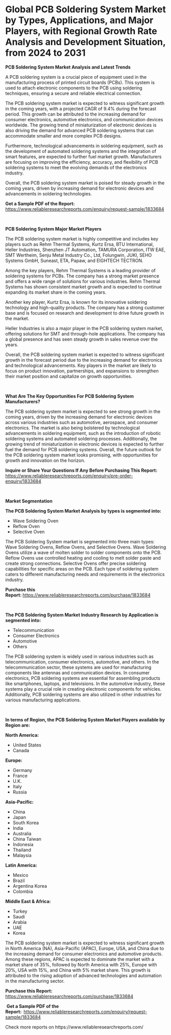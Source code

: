 <p><h1>Global PCB Soldering System Market by Types, Applications, and Major Players, with Regional Growth Rate Analysis and Development Situation, from 2024 to 2031</h1></p><p><strong>PCB Soldering System Market Analysis and Latest Trends</strong></p>
<p><p>A PCB soldering system is a crucial piece of equipment used in the manufacturing process of printed circuit boards (PCBs). This system is used to attach electronic components to the PCB using soldering techniques, ensuring a secure and reliable electrical connection.</p><p>The PCB soldering system market is expected to witness significant growth in the coming years, with a projected CAGR of 9.4% during the forecast period. This growth can be attributed to the increasing demand for consumer electronics, automotive electronics, and communication devices worldwide. The growing trend of miniaturization of electronic devices is also driving the demand for advanced PCB soldering systems that can accommodate smaller and more complex PCB designs.</p><p>Furthermore, technological advancements in soldering equipment, such as the development of automated soldering systems and the integration of smart features, are expected to further fuel market growth. Manufacturers are focusing on improving the efficiency, accuracy, and flexibility of PCB soldering systems to meet the evolving demands of the electronics industry.</p><p>Overall, the PCB soldering system market is poised for steady growth in the coming years, driven by increasing demand for electronic devices and advancements in soldering technologies.</p></p>
<p><strong>Get a Sample PDF of the Report:&nbsp;</strong> <a href="https://www.reliableresearchreports.com/enquiry/request-sample/1833684">https://www.reliableresearchreports.com/enquiry/request-sample/1833684</a></p>
<p>&nbsp;</p>
<p><strong>PCB Soldering System Major Market Players</strong></p>
<p><p>The PCB soldering system market is highly competitive and includes key players such as Rehm Thermal Systems, Kurtz Ersa, BTU International, Heller Industries, Shenzhen JT Automation, TAMURA Corporation, ITW EAE, SMT Wertheim, Senju Metal Industry Co., Ltd, Folungwin, JUKI, SEHO Systems GmbH, Suneast, ETA, Papaw, and EIGHTECH TECTRON.</p><p>Among the key players, Rehm Thermal Systems is a leading provider of soldering systems for PCBs. The company has a strong market presence and offers a wide range of solutions for various industries. Rehm Thermal Systems has shown consistent market growth and is expected to continue expanding its market share in the coming years.</p><p>Another key player, Kurtz Ersa, is known for its innovative soldering technology and high-quality products. The company has a strong customer base and is focused on research and development to drive future growth in the market.</p><p>Heller Industries is also a major player in the PCB soldering system market, offering solutions for SMT and through-hole applications. The company has a global presence and has seen steady growth in sales revenue over the years.</p><p>Overall, the PCB soldering system market is expected to witness significant growth in the forecast period due to the increasing demand for electronics and technological advancements. Key players in the market are likely to focus on product innovation, partnerships, and expansions to strengthen their market position and capitalize on growth opportunities.</p></p>
<p>&nbsp;</p>
<p><strong>What Are The Key Opportunities For PCB Soldering System Manufacturers?</strong></p>
<p><p>The PCB soldering system market is expected to see strong growth in the coming years, driven by the increasing demand for electronic devices across various industries such as automotive, aerospace, and consumer electronics. The market is also being bolstered by technological advancements in soldering equipment, such as the introduction of robotic soldering systems and automated soldering processes. Additionally, the growing trend of miniaturization in electronic devices is expected to further fuel the demand for PCB soldering systems. Overall, the future outlook for the PCB soldering system market looks promising, with opportunities for growth and innovation on the horizon.</p></p>
<p><strong>Inquire or Share Your Questions If Any Before Purchasing This Report:</strong> <a href="https://www.reliableresearchreports.com/enquiry/pre-order-enquiry/1833684">https://www.reliableresearchreports.com/enquiry/pre-order-enquiry/1833684</a></p>
<p>&nbsp;</p>
<p><strong>Market Segmentation</strong></p>
<p><strong>The PCB Soldering System Market Analysis by types is segmented into:</strong></p>
<p><ul><li>Wave Soldering Oven</li><li>Reflow Oven</li><li>Selective Oven</li></ul></p>
<p><p>The PCB Soldering System market is segmented into three main types: Wave Soldering Ovens, Reflow Ovens, and Selective Ovens. Wave Soldering Ovens utilize a wave of molten solder to solder components onto the PCB. Reflow Ovens use controlled heating and cooling to melt solder paste and create strong connections. Selective Ovens offer precise soldering capabilities for specific areas on the PCB. Each type of soldering system caters to different manufacturing needs and requirements in the electronics industry.</p></p>
<p><strong>Purchase this Report:&nbsp;</strong><a href="https://www.reliableresearchreports.com/purchase/1833684">https://www.reliableresearchreports.com/purchase/1833684</a></p>
<p>&nbsp;</p>
<p><strong>The PCB Soldering System Market Industry Research by Application is segmented into:</strong></p>
<p><ul><li>Telecommunication</li><li>Consumer Electronics</li><li>Automotive</li><li>Others</li></ul></p>
<p><p>The PCB soldering system is widely used in various industries such as telecommunication, consumer electronics, automotive, and others. In the telecommunication sector, these systems are used for manufacturing components like antennas and communication devices. In consumer electronics, PCB soldering systems are essential for assembling products like smartphones, laptops, and televisions. In the automotive industry, these systems play a crucial role in creating electronic components for vehicles. Additionally, PCB soldering systems are also utilized in other industries for various manufacturing applications.</p></p>
<p>&nbsp;</p>
<p><strong>In terms of Region, the PCB Soldering System Market Players available by Region are:</strong></p>
<p>
    <p> <strong> North America: </strong>
        <ul>
            <li>United States</li>
            <li>Canada</li>
        </ul>
        </p> 
    <p> <strong> Europe: </strong>
        <ul>
            <li>Germany</li>
            <li>France</li>
            <li>U.K.</li>
            <li>Italy</li>
            <li>Russia</li>
        </ul>
        </p> 
    <p> <strong> Asia-Pacific: </strong>
        <ul>
            <li>China</li>
            <li>Japan</li>
            <li>South Korea</li>
            <li>India</li>
            <li>Australia</li>
            <li>China Taiwan</li>
            <li>Indonesia</li>
            <li>Thailand</li>
            <li>Malaysia</li>
        </ul>
        </p> 
    <p> <strong> Latin America: </strong>
        <ul>
            <li>Mexico</li>
            <li>Brazil</li>
            <li>Argentina Korea</li>
            <li>Colombia</li>
        </ul>
        </p> 
    <p> <strong> Middle East & Africa: </strong>
        <ul>
            <li>Turkey</li>
            <li>Saudi</li>
            <li>Arabia</li>
            <li>UAE</li>
            <li>Korea</li>
        </ul>
    </p>
    </p>
<p><p>The PCB soldering system market is expected to witness significant growth in North America (NA), Asia-Pacific (APAC), Europe, USA, and China due to the increasing demand for consumer electronics and automotive products. Among these regions, APAC is expected to dominate the market with a market share of 35%, followed by North America with 25%, Europe with 20%, USA with 15%, and China with 5% market share. This growth is attributed to the rising adoption of advanced technologies and automation in the manufacturing sector.</p></p>
<p><strong>Purchase this Report: </strong><a href="https://www.reliableresearchreports.com/purchase/1833684">https://www.reliableresearchreports.com/purchase/1833684</a></p>
<p>&nbsp;<strong>Get a Sample PDF of the Report:&nbsp;&nbsp;</strong><a href="https://www.reliableresearchreports.com/enquiry/request-sample/1833684">https://www.reliableresearchreports.com/enquiry/request-sample/1833684</a></p>
<p><strong></strong></p>
<p>Check more reports on https://www.reliableresearchreports.com/</p>